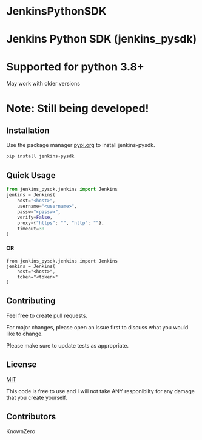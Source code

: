 # JenkinsPythonSDK

# Jenkins Python SDK (jenkins_pysdk)

# Supported for python 3.8+
May work with older versions
# Note: Still being developed!

## Installation

Use the package manager [pypi.org](https://pypi.org/project/jenkins-pysdk/) to install jenkins-pysdk.

```bash
pip install jenkins-pysdk
```

## Quick Usage

```python
from jenkins_pysdk.jenkins import Jenkins
jenkins = Jenkins(
    host="<host>", 
    username="<username>", 
    passw="<passw>",
    verify=False, 
    proxy={"https": "", "http": ""},
    timeout=30
)
```
#### OR
```
from jenkins_pysdk.jenkins import Jenkins
jenkins = Jenkins(
    host="<host>", 
    token="<token>"
)
```


## Contributing

Feel free to create pull requests.

For major changes, please open an issue first
to discuss what you would like to change.

Please make sure to update tests as appropriate.

## License

[MIT](https://choosealicense.com/licenses/mit/)

This code is free to use and I will not take ANY responibilty for any damage that you create yourself.

## Contributors
KnownZero

